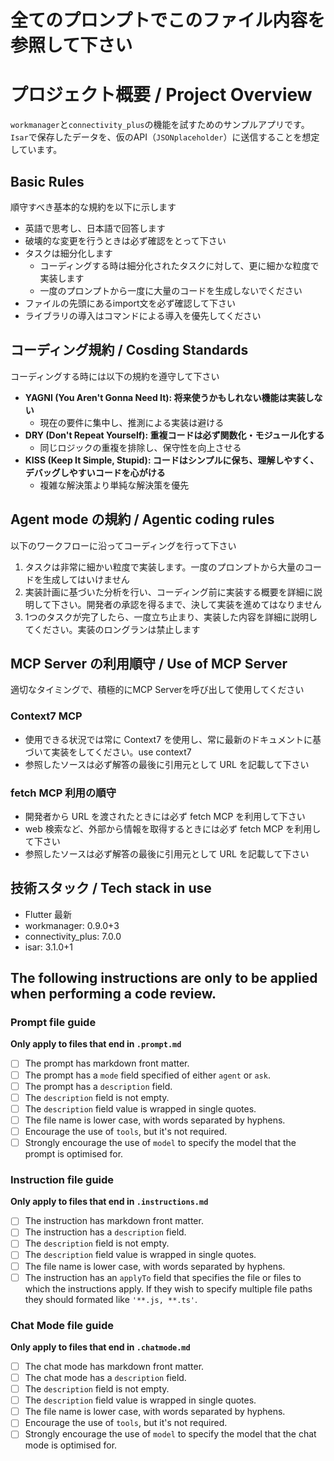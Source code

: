 # 全てのプロンプトでこのファイル内容を参照して下さい

# プロジェクト概要 / Project Overview

`workmanager`と`connectivity_plus`の機能を試すためのサンプルアプリです。
`Isar`で保存したデータを、仮のAPI（`JSONplaceholder`）に送信することを想定しています。

## Basic Rules

順守すべき基本的な規約を以下に示します

- 英語で思考し、日本語で回答します
- 破壊的な変更を行うときは必ず確認をとって下さい
- タスクは細分化します
  - コーディングする時は細分化されたタスクに対して、更に細かな粒度で実装します
  - 一度のプロンプトから一度に大量のコードを生成しないでください
- ファイルの先頭にあるimport文を必ず確認して下さい
- ライブラリの導入はコマンドによる導入を優先してください

## コーディング規約 / Cosding Standards

コーディングする時には以下の規約を遵守して下さい

- **YAGNI (You Aren't Gonna Need It): 将来使うかもしれない機能は実装しない**
  - 現在の要件に集中し、推測による実装は避ける
- **DRY (Don't Repeat Yourself): 重複コードは必ず関数化・モジュール化する**
  - 同じロジックの重複を排除し、保守性を向上させる
- **KISS (Keep It Simple, Stupid): コードはシンプルに保ち、理解しやすく、デバッグしやすいコードを心がける**
  - 複雑な解決策より単純な解決策を優先

## Agent mode の規約 / Agentic coding rules

以下のワークフローに沿ってコーディングを行って下さい

1. タスクは非常に細かい粒度で実装します。一度のプロンプトから大量のコードを生成してはいけません
2. 実装計画に基づいた分析を行い、コーディング前に実装する概要を詳細に説明して下さい。開発者の承認を得るまで、決して実装を進めてはなりません
3. 1つのタスクが完了したら、一度立ち止まり、実装した内容を詳細に説明してください。実装のロングランは禁止します

## MCP Server の利用順守 / Use of MCP Server

適切なタイミングで、積極的にMCP Serverを呼び出して使用してください

### Context7 MCP

- 使用できる状況では常に Context7 を使用し、常に最新のドキュメントに基づいて実装をしてください。use context7
- 参照したソースは必ず解答の最後に引用元として URL を記載して下さい

### fetch MCP 利用の順守

- 開発者から URL を渡されたときには必ず fetch MCP を利用して下さい
- web 検索など、外部から情報を取得するときには必ず fetch MCP を利用して下さい
- 参照したソースは必ず解答の最後に引用元として URL を記載して下さい

## 技術スタック / Tech stack in use

- Flutter 最新
- workmanager: 0.9.0+3
- connectivity_plus: 7.0.0
- isar: 3.1.0+1

## The following instructions are only to be applied when performing a code review.

### Prompt file guide

**Only apply to files that end in `.prompt.md`**

* [ ] The prompt has markdown front matter.
* [ ] The prompt has a `mode` field specified of either `agent` or `ask`.
* [ ] The prompt has a `description` field.
* [ ] The `description` field is not empty.
* [ ] The `description` field value is wrapped in single quotes.
* [ ] The file name is lower case, with words separated by hyphens.
* [ ] Encourage the use of `tools`, but it's not required.
* [ ] Strongly encourage the use of `model` to specify the model that the prompt is optimised for.

### Instruction file guide

**Only apply to files that end in `.instructions.md`**

* [ ] The instruction has markdown front matter.
* [ ] The instruction has a `description` field.
* [ ] The `description` field is not empty.
* [ ] The `description` field value is wrapped in single quotes.
* [ ] The file name is lower case, with words separated by hyphens.
* [ ] The instruction has an `applyTo` field that specifies the file or files to which the instructions apply. If they wish to specify multiple file paths they should formated like `'**.js, **.ts'`.

### Chat Mode file guide

**Only apply to files that end in `.chatmode.md`**

* [ ] The chat mode has markdown front matter.
* [ ] The chat mode has a `description` field.
* [ ] The `description` field is not empty.
* [ ] The `description` field value is wrapped in single quotes.
* [ ] The file name is lower case, with words separated by hyphens.
* [ ] Encourage the use of `tools`, but it's not required.
* [ ] Strongly encourage the use of `model` to specify the model that the chat mode is optimised for.
